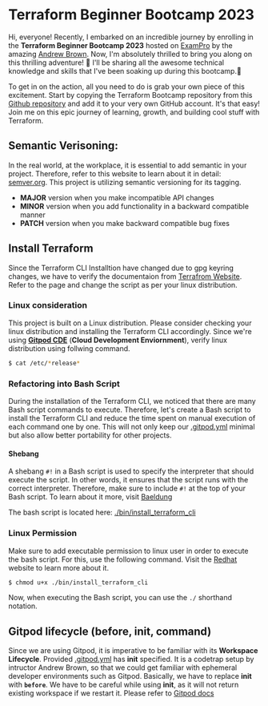 # Terraform Beginner Bootcamp 2023

Hi, everyone! Recently, I embarked on an incredible journey by enrolling in the **Terraform Beginner Bootcamp 2023** hosted on [ExamPro](https://www.exampro.co/) by the amazing [Andrew Brown](https://linkedin.com/in/andrew-wc-brown). Now, I'm absolutely thrilled to bring you along on this thrilling adventure! 🌄 I'll be sharing all the awesome technical knowledge and skills that I've been soaking up during this bootcamp.:notebook_with_decorative_cover: 

 To get in on the action, all you need to do is grab your own piece of this excitement. Start by copying the Terraform Bootcamp repository from this
[Github repository](https://github.com/Examproco/terraform-beginner-bootcamp-2023) and add it to your very own GitHub account. It's that easy! Join me on this epic journey of learning, growth, and building cool stuff with Terraform.

## Semantic Verisoning:

In the real world, at the workplace, it is essential to add semantic in your project. Therefore, refer to this website to learn about it in detail: [semver.org](https://semver.org/). This project is utilizing semantic versioning for its tagging.

- **MAJOR** version when you make incompatible API changes
- **MINOR** version when you add functionality in a backward compatible manner
- **PATCH** version when you make backward compatible bug fixes

## Install Terraform

Since the Terraform CLI Installtion have changed due to gpg keyring changes, we have to verify the documentaion from [Terrafrom Website](https://developer.hashicorp.com/terraform/tutorials/aws-get-started/install-cli). Refer to the page and change the script as per your linux distribution.

 ### Linux consideration

This project is built on a Linux distribution. Please consider checking your linux distribution and installing the Terraform CLI accordingly. Since we're using [**Gitpod CDE**](https://gitpod.io/) (**Cloud Development Enviornment**), verify linux distribution using follwing command.

```sh
$ cat /etc/*release*
```

### Refactoring into Bash Script

During the installation of the Terraform CLI, we noticed that there are many Bash script commands to execute. Therefore, let's create a Bash script to install the Terraform CLI and reduce the time spent on manual execution of each command one by one. This will not only keep our [.gitpod.yml](.gitpod.yml) minimal but also allow better portability for other projects.
#### Shebang

A shebang `#!` in a Bash script is used to specify the interpreter that should execute the script. In other words, it ensures that the script runs with the correct interpreter. Therefore, make sure to include `#!` at the top of your Bash script. To learn about it more, visit [Baeldung](https://www.baeldung.com/linux/shebang)

The bash script is located here: [./bin/install_terraform_cli](./bin/install_terraform_cli)

### Linux Permission

Make sure to add executable permission to linux user in order to execute the bash script. For this, use the following command. Visit the [Redhat](https://www.redhat.com/sysadmin/linux-file-permissions-explained#:~:text=All%20Linux%20files%20belong%20to,write%2C%20and%20x%20for%20execute.) website to learn more about it.

```sh
$ chmod u+x ./bin/install_terraform_cli
```

Now, when executing the Bash script, you can use the `./` shorthand notation. 

## Gitpod lifecycle (before, init, command)

Since we are using Gitpod, it is imperative to be familiar with its **Workspace Lifecycle**. Provided [.gitpod.yml](.gitpod.yml) has **init** specified. It is a codetrap setup by intructor Andrew Brown, so that we could get familiar with ephemeral developer environments such as Gitpod. Basically, we have to replace **init**  with **`before`**. We have to be careful while using **init**, as it will not return existing workspace if we restart it. Please refer to [Gitpod docs](https://www.gitpod.io/docs/configure/workspaces/tasks)
